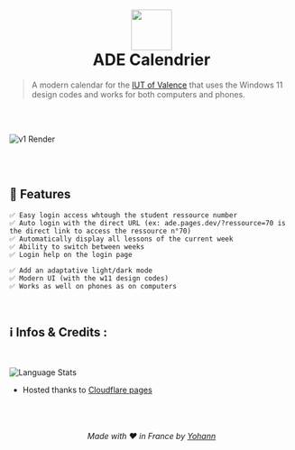 <h1 align="center">
  <img src="https://ade.pages.dev/Ressources/img/calendaricon.png" width="72" />
  <br />
  ADE Calendrier
</h1>

> A modern calendar for the [IUT of Valence](https://www.iut-valence.fr/) that uses the Windows 11 design codes and works for both computers and phones.

<br/>
<br/>

![v1 Render](https://ade.pages.dev/Ressources/img/Calendar_Preview.jpeg)



<br/>
<br/>


## 🤖 Features
```
✅ Easy login access whtough the student ressource number
✅ Auto login with the direct URL (ex: ade.pages.dev/?ressource=70 is the direct link to access the ressource n°70)
✅ Automatically display all lessons of the current week
✅ Ability to switch between weeks
✅ Login help on the login page

✅ Add an adaptative light/dark mode
✅ Modern UI (with the w11 design codes)
✅ Works as well on phones as on computers
```

<br />

## ℹ️ Infos & Credits :
<br/>

![Language Stats](https://github-readme-stats.vercel.app/api/top-langs/?username=yohann69&repo=Calendar&layout=compact&theme=radical)

- Hosted thanks to [Cloudflare pages](https://www.pages.dev)<br/>
<br />
<br />
<br />

<div align="center">
  <em>Made with ❤️ in France by <a href="https://github.com/yohann69">Yohann</a></em>
</div>
